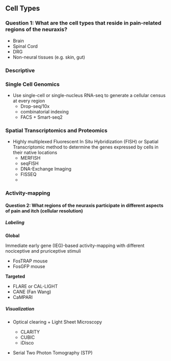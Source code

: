 

## Cell Types

### Question 1: What are the cell types that reside in pain-related regions of the neuraxis?

- Brain
- Spinal Cord
- DRG
- Non-neural tissues (e.g. skin, gut)



### Descriptive


### Single Cell Genomics

- Use single-cell or single-nucleus RNA-seq to generate a cellular census at every region
    -  Drop-seq/10x
    -  combinatorial indexing
    -  FACS + Smart-seq2


### Spatial Transcriptomics and Proteomics








- Highly multiplexed Fluorescent In Situ Hybridization (FISH) or Spatial Transcriptomic method to determine the genes expressed by cells in their native locations
    - MERFISH
 	- seqFISH
 	- DNA-Exchange Imaging
 	- FISSEQ
 	- 
 


### Activity-mapping

#### Question 2: What regions of the neuraxis participate in different aspects of pain and itch (cellular resolution)

##### Labeling

**Global** 

Immediate early gene (IEG)-based activity-mapping with different nociceptive and pruriceptive stimuli    

- FosTRAP mouse
- FosGFP mouse

**Targeted**  

- FLARE or CAL-LIGHT
- CANE (Fan Wang)
- CaMPARI

##### Visualization

- Optical clearing + Light Sheet Microscopy
    - CLARITY 
    - CUBIC
    - iDisco

- Serial Two Photon Tomography (STP)





 




